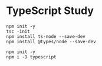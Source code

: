 # TypeScript Study
```
npm init -y
tsc -init
npm install ts-node --save-dev
npm install @types/node --save-dev
```

```
npm init -y
npm i -D typescript

```
